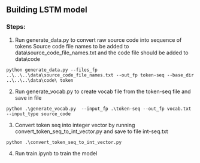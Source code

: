 ## Building LSTM model

### Steps:

1. Run generate_data.py to convert raw source code into sequence of tokens
Source code file names to be added to data\source_code_file_names.txt and the code file should be added to data\code
```
python generate_data.py --files_fp ..\..\..\data\source_code_file_names.txt --out_fp token-seq --base_dir ..\..\..\data\code\ token
```

2. Run generate_vocab.py to create vocab file from the token-seq file and save in file 
```
python .\generate_vocab.py  --input_fp .\token-seq --out_fp vocab.txt --input_type source_code
```

3. Convert token seq into integer vector by running convert_token_seq_to_int_vector.py and save to file int-seq.txt
```
python .\convert_token_seq_to_int_vector.py
```

4. Run train.ipynb to train the model